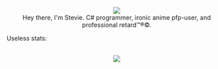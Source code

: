 <p align="center">
  <img src="https://komarev.com/ghpvc/?username=Steviegt6">
  <br>
  Hey there, I'm Stevie. C# programmer, ironic anime pfp-user, and professional retard™®©.
</p>

Useless stats:
<p align="center">
  <br>
  <img src="https://github-readme-stats.vercel.app/api?username=Steviegt6">
</p>
